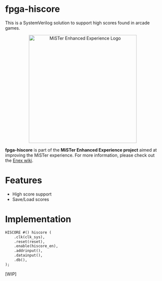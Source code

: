 # fpga-hiscore

This is a SystemVerilog solution to support high scores found in arcade games.

<p align="center">
<img src="https://i.imgur.com/DklV94U.png" width="350px" alt="MiSTer Enhanced Experience Logo">
</p>

**fpga-hiscore** is part of the **MiSTer Enhanced Experience project** aimed at improving the MiSTer experience. For more information, please check out the [Enex wiki](https://github.com/eniva/MisSTer_Guides/wiki/Enhanced-Experience-Project).

**Features**
=============
- High score support
- Save/Load scores

**Implementation**
=============

```systemverilog
HISCORE #() hiscore (
	.clk(clk_sys),
	.reset(reset),
	.enable(hiscore_en),
	.addrinput(),
	.datainput(),
	.db(),
);
```

[WIP]
